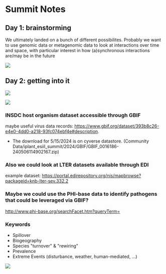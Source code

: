 # Summit Notes

## Day 1: brainstorming
We ultimately landed on a bunch of different possibilites. Probably we want to use genomic data or metagenomic data to look at interactions over time and space, with particular interest in how (a)synchronous interactions are/may be in the future 

![](https://cu-esiil.github.io/Innovation-Summit-2024__2_Ecosystem-cycles-under-climate-change/assets/whiteboard/20240514_172253.jpg)

## Day 2: getting into it

![](https://cu-esiil.github.io/Innovation-Summit-2024__2_Ecosystem-cycles-under-climate-change/assets/whiteboard/20240515_113431.jpg)

![](https://cu-esiil.github.io/Innovation-Summit-2024__2_Ecosystem-cycles-under-climate-change/assets/whiteboard/20240515_113606.jpg)


### INSDC host organism dataset accessible through GBIF
maybe useful virus data records: https://www.gbif.org/dataset/393b8c26-e4e0-4dd0-a218-93fc074ebf4e#description.
- The download for 5/15/2024 is on cyverse datastore. (Community Data/iplant_esiil_summit/2024/GBIF/GBIF_0016186-240506114902167.zip)

### Also we could look at LTER datasets available through EDI
example dataset: https://portal.edirepository.org/nis/mapbrowse?packageid=knb-lter-sev.332.2

### Maybe we could use the PHI-base data to identify pathogens that could be leveraged via GBIF?
http://www.phi-base.org/searchFacet.htm?queryTerm=

### Keywords
- Spillover
- Biogeography
- Species "turnover" & "rewiring"
- Prevalence
- Extreme Events (disturbance, weather, human-mediated, ...)

![](https://cu-esiil.github.io/Innovation-Summit-2024__2_Ecosystem-cycles-under-climate-change/assets/whiteboard/20240515_164820.jpg)
